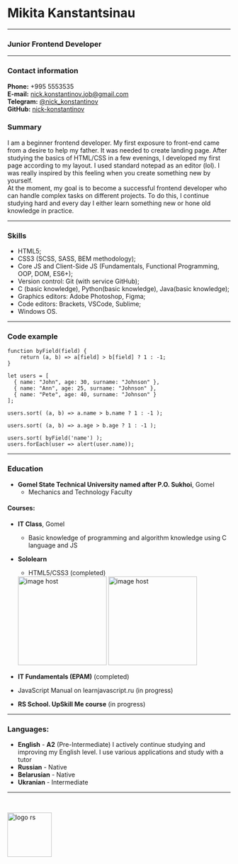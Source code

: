 # Mikita Kanstantsinau

---

### Junior Frontend Developer

---

### Contact information 

**Phone:** +995 5553535  
**E-mail:** <nick.konstantinov.job@gmail.com>  
**Telegram:** [@nick_konstantinov](https://t.me/nick_konstantinov)  
**GitHub:** [nick-konstantinov](https://github.com/nick-konstantinov)

### Summary

I am a beginner frontend developer. My first exposure to front-end came from a desire to help my father. It was needed to create landing page. After studying the basics of HTML/CSS in a few evenings, I developed my first page according to my layout. I used standard notepad as an editor (lol). I was really inspired by this feeling when you create something new by yourself.  
At the moment, my goal is to become a successful frontend developer who can handle complex tasks on different projects. To do this, I continue studying hard and every day I either learn something new or hone old knowledge in practice.

---

### Skills

- HTML5;
- CSS3 (SCSS, SASS, BEM methodology);
- Core JS and Client-Side JS (Fundamentals, Functional Programming, OOP, DOM, ES6+);
- Version control: Git (with service GitHub);
- C (basic knowledge), Python(basic knowledge), Java(basic knowledge);
- Graphics editors: Adobe Photoshop, Figma;
- Сode editors: Brackets, VSCode, Sublime;
- Windows OS.

---

### Code example

```
function byField(field) {
    return (a, b) => a[field] > b[field] ? 1 : -1;
}

let users = [
  { name: "John", age: 30, surname: "Johnson" },
  { name: "Ann", age: 25, surname: "Johnson" },
  { name: "Pete", age: 40, surname: "Johnson" }
];

users.sort( (a, b) => a.name > b.name ? 1 : -1 );

users.sort( (a, b) => a.age > b.age ? 1 : -1 );

users.sort( byField('name') );
users.forEach(user => alert(user.name));

```

---

### Education

- **Gomel State Technical University named after P.O. Sukhoi**, Gomel
	* Mechanics and Technology Faculty
	
#### Courses:

- **IT Class**, Gomel
	* Basic knowledge of programming and algorithm knowledge using C language and JS
- **Sololearn**
	* HTML5/CSS3 (completed)
	
	<img src="https://images2.imgbox.com/0b/0c/vwHqYMeZ_o.jpg" alt="image host" width="200"/>
	<img src="https://thumbs2.imgbox.com/5d/cc/i67RkxBH_t.jpg" alt="image host" width="200"/>
	
- **IT Fundamentals (EPAM)** (completed)
- JavaScript Manual on learnjavascript.ru (in progress)
- **RS School. UpSkill Me course** (in progress)

---

### Languages:

- **English** - **A2** (Pre-Intermediate) I actively continue studying and improving my English level. I use various applications and study with a tutor
- **Russian** - Native
- **Belarusian** - Native
- **Ukranian** - Intermediate

---

<br>

<a href="https://rs.school/"><img src="https://rs.school/images/rs_school.svg" alt="logo rs" width="100"></a>
